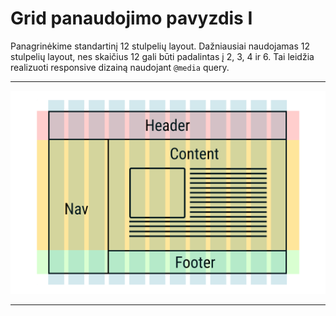# Grid panaudojimo pavyzdis I

Panagrinėkime standartinį 12 stulpelių layout. Dažniausiai naudojamas 12 stulpelių layout, nes skaičius 12 gali būti padalintas į 2, 3, 4 ir 6. Tai leidžia realizuoti responsive dizainą naudojant `@media` query.

---

![Example layout](./image/examplelayout.png)

---